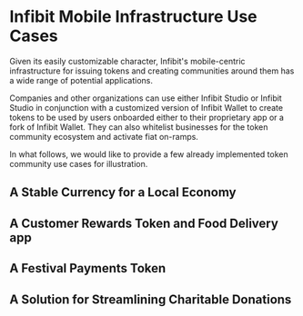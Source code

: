 # Infibit Mobile Infrastructure Use Cases

Given its easily customizable character, Infibit's mobile-centric infrastructure for issuing tokens and creating communities around them has a wide range of potential applications.

Companies and other organizations can use either Infibit Studio or Infibit Studio in conjunction with a customized version of Infibit Wallet to create tokens to be used by users onboarded either to their proprietary app or a fork of Infibit Wallet. They can also whitelist businesses for the token community ecosystem and activate fiat on-ramps.

In what follows, we would like to provide a few already implemented token community use cases for illustration.

## A Stable Currency for a Local Economy

## A Customer Rewards Token and Food Delivery app

## A Festival Payments Token

## A Solution for Streamlining Charitable Donations
